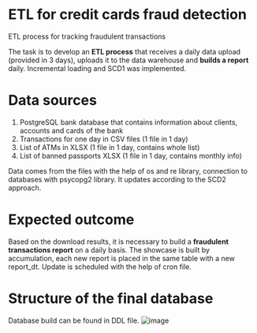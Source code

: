 # ETL for credit cards fraud detection
ETL process for tracking fraudulent transactions

The task is to develop an **ETL process** that receives a daily data upload (provided in 3 days), uploads it to the data warehouse and **builds a report** daily. Incremental loading and SCD1 was implemented.

# Data sources
1. PostgreSQL bank database that contains information about clients, accounts and cards of the bank
2. Transactions for one day in CSV files (1 file in 1 day)
3. List of ATMs in XLSX (1 file in 1 day, contains whole list)
4. List of banned passports XLSX (1 file in 1 day, contains monthly info)
   
Data comes from the files with the help of os and re library, connection to databases with psycopg2 library. It updates according to the SCD2 approach.

# Expected outcome
Based on the download results, it is necessary to build a **fraudulent transactions report** on a daily basis. The showcase is built by accumulation,
each new report is placed in the same table with a new report_dt. Update is scheduled with the help of cron file.

# Structure of the final database
Database build can be found in DDL file.
![image](https://github.com/NinoVinoDomino/DE_final_project/assets/98032823/fe130e8a-2202-42a9-b23f-ab79b2e22e57)

